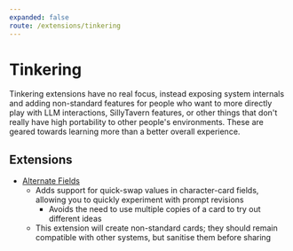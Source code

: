 ```yaml
---
expanded: false
route: /extensions/tinkering
---
```


# Tinkering

Tinkering extensions have no real focus, instead exposing system internals and adding non-standard features for people who want to more directly play with LLM interactions, SillyTavern features, or other things that don't really have high portability to other people's environments. These are geared towards learning more than a better overall experience.

## Extensions

- [Alternate Fields](https://github.com/nbrown725/SillyTavern-AlternateDescriptions)
  - Adds support for quick-swap values in character-card fields, allowing you to quickly experiment with prompt revisions
    - Avoids the need to use multiple copies of a card to try out different ideas
  - This extension will create non-standard cards; they should remain compatible with other systems, but sanitise them before sharing
